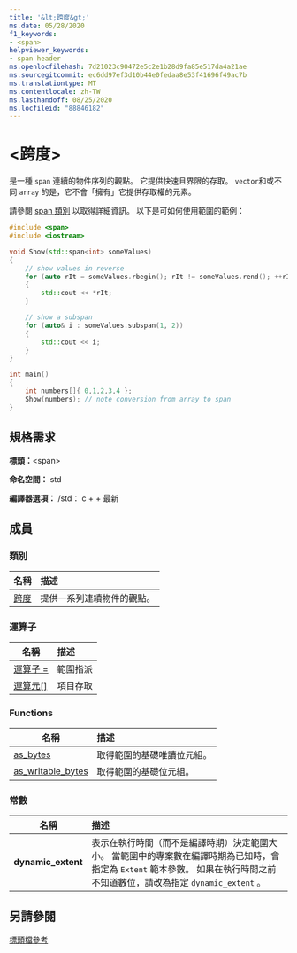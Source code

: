 ```yaml
---
title: '&lt;跨度&gt;'
ms.date: 05/28/2020
f1_keywords:
- <span>
helpviewer_keywords:
- span header
ms.openlocfilehash: 7d21023c90472e5c2e1b28d9fa85e517da4a21ae
ms.sourcegitcommit: ec6dd97ef3d10b44e0fedaa8e53f41696f49ac7b
ms.translationtype: MT
ms.contentlocale: zh-TW
ms.lasthandoff: 08/25/2020
ms.locfileid: "88846182"
---
```

# <a name="ltspangt"></a>&lt;跨度&gt;

是一種 `span` 連續的物件序列的觀點。 它提供快速且界限的存取。 `vector`和或不同 `array` 的是，它不會「擁有」它提供存取權的元素。

請參閱 [span 類別](span-class.md) 以取得詳細資訊。 以下是可如何使用範圍的範例：

```cpp
#include <span>
#include <iostream>

void Show(std::span<int> someValues)
{
    // show values in reverse
    for (auto rIt = someValues.rbegin(); rIt != someValues.rend(); ++rIt)
    {
        std::cout << *rIt;
    }

    // show a subspan
    for (auto& i : someValues.subspan(1, 2))
    {
        std::cout << i;
    }
}

int main()
{
    int numbers[]{ 0,1,2,3,4 };
    Show(numbers); // note conversion from array to span
}
```

## <a name="requirements"></a>規格需求

**標頭：**\<span>

**命名空間：** std

**編譯器選項：** /std： c + + 最新

## <a name="members"></a>成員

### <a name="classes"></a>類別

|名稱|描述|
|-|:-|
|[跨度](span-class.md)| 提供一系列連續物件的觀點。 |

### <a name="operators"></a>運算子

|名稱|描述|
|-|:-|
|[運算子 =](span-class.md#op_eq)| 範圍指派 |
|[運算元\[\]](span-class.md#op_at)| 項目存取 |

### <a name="functions"></a>Functions

|名稱|描述|
|-|:-|
| [as_bytes](span-functions.md#as_bytes)| 取得範圍的基礎唯讀位元組。 |
| [as_writable_bytes](span-functions.md#as_writable_bytes) | 取得範圍的基礎位元組。 |

### <a name="constants"></a>常數

|名稱|描述|
|-|:-|
| **dynamic_extent** | 表示在執行時間（而不是編譯時期）決定範圍大小。 當範圍中的專案數在編譯時期為已知時，會指定為 `Extent` 範本參數。 如果在執行時間之前不知道數位，請改為指定 `dynamic_extent` 。 |

## <a name="see-also"></a>另請參閱

[標頭檔參考](../standard-library/cpp-standard-library-header-files.md)
